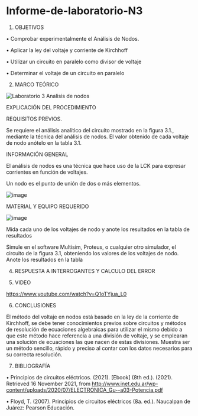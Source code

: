 # Informe-de-laboratorio-N3

1. OBJETIVOS

•	Comprobar experimentalmente el Análisis de Nodos.

•	Aplicar la ley del voltaje y corriente de Kirchhoff 

•	Utilizar un circuito en paralelo como divisor de voltaje

•	Determinar el voltaje de un circuito en paralelo


2. MARCO TEÓRICO 


![Laboratorio 3 Analisis de nodos](https://user-images.githubusercontent.com/93899720/143919571-f5484c28-e511-44bf-8549-9ea911d34a9d.jpg)



EXPLICACIÓN DEL PROCEDIMIENTO


REQUISITOS PREVIOS.

Se requiere el análisis analítico del circuito mostrado en la figura 3.1., mediante la técnica del análisis de nodos. El valor obtenido de cada voltaje de nodo anótelo en la tabla 3.1.


INFORMACIÓN GENERAL

El análisis de nodos es una técnica que hace uso de la LCK para expresar corrientes en función de voltajes.

Un nodo es el punto de unión de dos o más elementos.


![image](https://user-images.githubusercontent.com/93899720/143890749-9f457024-9eff-4d60-8792-c1db81c5ea25.png)


MATERIAL Y EQUIPO REQUERIDO

![image](https://user-images.githubusercontent.com/93899720/143891131-3b297ae0-ffe2-400c-98bf-54ed88a6e256.png)


Mida cada uno de los voltajes de nodo y anote los resultados en la tabla de resultados 

Simule en el software Multisim, Proteus, o cualquier otro simulador, el circuito de la figura 3.1, obteniendo los valores de los voltajes de nodo. Anote los resultados en la tabla 


4. RESPUESTA A INTERROGANTES Y CALCULO DEL ERROR


5. VIDEO

https://www.youtube.com/watch?v=Q1oTYjua_L0

6. CONCLUSIONES

El método del voltaje en nodos está basado en la ley de la corriente de Kirchhoff, se debe tener conocimientos previos sobre circuitos y métodos de resolución de ecuaciones algebraicas  para utilizar el mismo debido a que este método hace referencia a una división de voltaje, y se emplearan una solución de ecuaciones las que nacen de estas divisiones. Muestra ser un método sencillo, rápido y preciso al contar con los datos necesarios para su correcta resolución.

7. BIBLIOGRAFÍA

•	Principios de circuitos eléctricos. (2021). [Ebook] (8th ed.). (2021). Retrieved 16 November 2021, from http://www.inet.edu.ar/wp-content/uploads/2020/07/ELECTRONICA_Gu--a03-Potencia.pdf

•	Floyd, T. (2007). Principios de circuitos eléctricos (8a. ed.). Naucalpan de Juárez: Pearson Educación.

